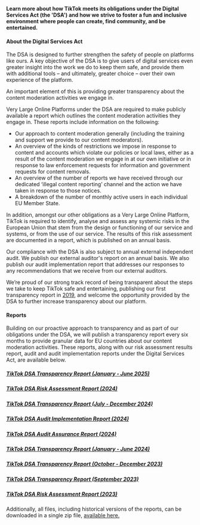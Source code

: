 **Learn more about how TikTok meets its obligations under the Digital Services Act (the 'DSA') and how we strive to foster a fun and inclusive environment where people can create, find community, and be entertained.**

#### **About the Digital Services Act**

The DSA is designed to further strengthen the safety of people on platforms like ours. A key objective of the DSA is to give users of digital services even greater insight into the work we do to keep them safe, and provide them with additional tools – and ultimately, greater choice – over their own experience of the platform.

An important element of this is providing greater transparency about the content moderation activities we engage in.

Very Large Online Platforms under the DSA are required to make publicly available a report which outlines the content moderation activities they engage in. These reports include information on the following:

*   Our approach to content moderation generally (including the training and support we provide to our content moderators).
*   An overview of the kinds of restrictions we impose in response to content and accounts which violate our policies or local laws, either as a result of the content moderation we engage in at our own initiative or in response to law enforcement requests for information and government requests for content removals.
*   An overview of the number of reports we have received through our dedicated ‘illegal content reporting’ channel and the action we have taken in response to those notices.
*   A breakdown of the number of monthly active users in each individual EU Member State.

In addition, amongst our other obligations as a Very Large Online Platform, TikTok is required to identify, analyse and assess any systemic risks in the European Union that stem from the design or functioning of our service and systems, or from the use of our service. The results of this risk assessment are documented in a report, which is published on an annual basis.

Our compliance with the DSA is also subject to annual external independent audit. We publish our external auditor's report on an annual basis. We also publish our audit implementation report that addresses our responses to any recommendations that we receive from our external auditors.

We’re proud of our strong track record of being transparent about the steps we take to keep TikTok safe and entertaining, publishing our first transparency report in [2019](https://www.tiktok.com/transparency/en-us/community-guidelines-enforcement-2019-2/), and welcome the opportunity provided by the DSA to further increase transparency about our platform.

#### **Reports**

Building on our proactive approach to transparency and as part of our obligations under the DSA, we will publish a transparency report every six months to provide granular data for EU countries about our content moderation activities. These reports, along with our risk assessment results report, audit and audit implementation reports under the Digital Services Act, are available below.

##### [TikTok DSA Transparency Report (January - June 2025)](https://sf16-va.tiktokcdn.com/obj/eden-va2/zayvwlY_fjulyhwzuhy[/ljhwZthlaukjlkulzlp/DSA_H1_2025/TikTok-DSATransparencyReport-January-June-2025.pdf)

##### [TikTok DSA Risk Assessment Report (2024)](https://sf16-va.tiktokcdn.com/obj/eden-va2/zayvwlY_fjulyhwzuhy[/ljhwZthlaukjlkulzlp/DSA/TikTok_DSA_Risk_Assessment_Report_2024.pdf)

##### [TikTok DSA Transparency Report (July - December 2024)](https://sf16-va.tiktokcdn.com/obj/eden-va2/zayvwlY_fjulyhwzuhy[/ljhwZthlaukjlkulzlp/DSA_H2_2024/Corrected%20Data/TikTok%20-%20DSA%20Transparency%20report%20-%20July%20-%20December%202024%20-21.03.2025.pdf)

##### [TikTok DSA Audit Implementation Report (2024)](https://sf16-va.tiktokcdn.com/obj/eden-va2/zayvwlY_fjulyhwzuhy[/ljhwZthlaukjlkulzlp/DSA_H2_2024/TikTok-DSA-Audit-Implementation-Report-Sep-2024.pdf)

##### [TikTok DSA Audit Assurance Report (2024)](https://sf16-va.tiktokcdn.com/obj/eden-va2/zayvwlY_fjulyhwzuhy[/ljhwZthlaukjlkulzlp/DSA_H2_2024/TikTok-DSA-Audit-Assurance-Report-Sep-2024.pdf)

##### [TikTok DSA Transparency Report (January - June 2024)](https://sf16-va.tiktokcdn.com/obj/eden-va2/zayvwlY_fjulyhwzuhy[/ljhwZthlaukjlkulzlp/DSA_H2_2024/TikTok-DSA-Transparency-Report-Jan-to-Jun-2024.pdf)

##### [TikTok DSA Transparency Report (October - December 2023)](https://sf16-va.tiktokcdn.com/obj/eden-va2/zayvwlY_fjulyhwzuhy[/ljhwZthlaukjlkulzlp/DSA_H2_2024/TikTok-DSA-Transparency-Report-Oct-to-Dec-2023.pdf)

##### [TikTok DSA Transparency Report (September 2023)](https://sf16-va.tiktokcdn.com/obj/eden-va2/zayvwlY_fjulyhwzuhy[/ljhwZthlaukjlkulzlp/DSA_H2_2024/TikTok-DSA-Transparency-Report-September-2023.pdf)

##### [TikTok DSA Risk Assessment Report (2023)](https://sf16-va.tiktokcdn.com/obj/eden-va2/zayvwlY_fjulyhwzuhy[/ljhwZthlaukjlkulzlp/DSA_H2_2024/TikTok-DSA-Risk-Assessment-Report-2023.pdf)

Additionally, all files, including historical versions of the reports, can be downloaded in a single zip file, [available here.](https://sf16-va.tiktokcdn.com/obj/eden-va2/zayvwlY_fjulyhwzuhy[/ljhwZthlaukjlkulzlp/DSA/TikTok-DSATransparencyReports-Aug2025.zip)